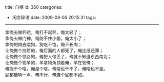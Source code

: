title: 自嘲
id: 360
categories:
  - 闲言碎语
date: 2009-09-06 20:15:31
tags:
---

拿俺去做秤砣，俺打不起秤，俺太轻了；
</br>拿俺去做门神，俺防不住小偷，俺太小了；
</br>拿俺的肉去喂狗，狗吃不饱，俺不长肉；
</br>让俺做个挡箭的，俺后面的人都死了，俺比纸还薄；
</br>让俺做个领路的，俺把人带丢了，俺就不知道东西南北；
</br>让俺做个管羊的，羊拿犄角顶着俺，羊在管俺；
</br>俺能干个啥，俺是个啥，俺啥也干不了，俺啥也不是。
</br>屁都能响一声，俺不行，俺连个屁都不如。